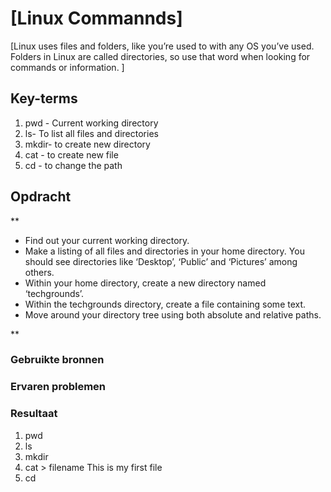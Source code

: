 # [Linux Commannds]
[Linux uses files and folders, like you’re used to with any OS you’ve used. Folders in Linux are called directories, so use that word when looking for commands or information.
]

## Key-terms
1. pwd - Current working directory
2. ls- To list all files and directories
3. mkdir- to create new directory
4. cat - to create new file
5. cd - to change the path
## Opdracht
**

-  Find out your current working directory.
-  Make a listing of all files and directories in your home directory. You should see directories like ‘Desktop’, ‘Public’ and ‘Pictures’ among others.
-  Within your home directory, create a new directory named ‘techgrounds’.
-  Within the techgrounds directory, create a file containing some text.
-  Move around your directory tree using both absolute and relative paths.



**
### Gebruikte bronnen


### Ervaren problemen


### Resultaat
1. pwd
2. ls
3. mkdir
4. cat > filename
This is my first file
5. cd
